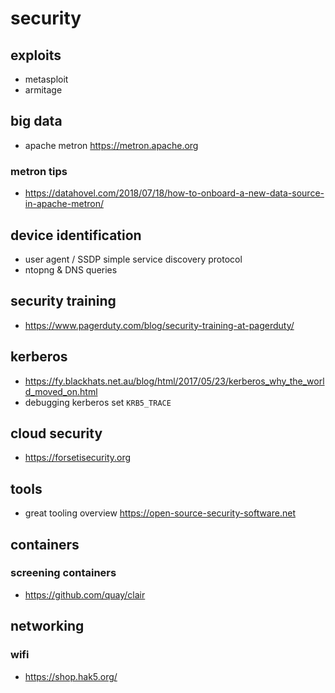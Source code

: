 # security

## exploits
- metasploit
- armitage

## big data
- apache metron https://metron.apache.org

### metron tips
- https://datahovel.com/2018/07/18/how-to-onboard-a-new-data-source-in-apache-metron/

## device identification
- user agent / SSDP simple service discovery protocol
- ntopng & DNS queries

## security training
- https://www.pagerduty.com/blog/security-training-at-pagerduty/

## kerberos
- https://fy.blackhats.net.au/blog/html/2017/05/23/kerberos_why_the_world_moved_on.html
- debugging kerberos set `KRB5_TRACE`


## cloud security
- https://forsetisecurity.org

## tools
- great tooling overview https://open-source-security-software.net


## containers

### screening containers

- https://github.com/quay/clair

## networking

### wifi
- https://shop.hak5.org/
